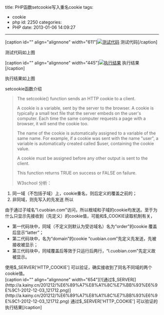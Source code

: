 title: PHP函数setcookie写入重名cookie
tags:
  - cookie
  - php
id: 2250
categories:
  - PHP
date: 2013-01-06 14:09:27
---

[caption id="" align="alignnone" width="611"][![测试代码](http://a.kainy.cn/201212/setcookie%E5%87%BD%E6%95%B0%E5%86%99%E5%85%A5cookie%E7%9A%84%E9%A1%BA%E5%BA%8F-2012-12-03_114831.png)](http://a.kainy.cn/201212/setcookie%E5%87%BD%E6%95%B0%E5%86%99%E5%85%A5cookie%E7%9A%84%E9%A1%BA%E5%BA%8F-2012-12-03_114831.png) 测试代码[/caption]

<!--more-->

测试代码如上图

[caption id="" align="alignnone" width="445"][![执行结果](http://a.kainy.cn/201212/%E6%89%A7%E8%A1%8C%E7%BB%93%E6%9E%9C-2012-12-03_115101.png)](http://a.kainy.cn/201212/%E6%89%A7%E8%A1%8C%E7%BB%93%E6%9E%9C-2012-12-03_115101.png) 执行结果[/caption]

执行结果如上图

setcookie函数介绍
> The setcookie() function sends an HTTP cookie to a client.
> 
> A cookie is a variable, sent by the server to the browser. A cookie is typically a small text file that the server embeds on the user's computer. Each time the same computer requests a page with a browser, it will send the cookie too.
> 
> The name of the cookie is automatically assigned to a variable of the same name. For example, if a cookie was sent with the name "user", a variable is automatically created called $user, containing the cookie value.
> 
> A cookie must be assigned before any other output is sent to the client.
> 
> This function returns TRUE on success or FALSE on failure.
> 
> W3school
分析：

1.  同一域（不包括子域）上，cookie重名，则后定义的覆盖之前的；
2.  非同域，则先写入的先发送
所以

由于通过子域名“l.cuobian.com”访问，所以根域和子域的cookie均发送。至于为什么只显示先接收到（先定义）的cookie值，可能和$_COOKIE读取机制有关，

*   第一代码块中，同域（不定义则默认为受访域名）名为“order”的cookie 覆盖后显示“latter”；
*   第二代码块中，名为“domain”的cookie “cuobian.com”先定义先发送，先被接收被显示；
*   第三代码块中，同域覆盖后等效于只运行后两行，“l.cuobian.com”先定义故被显示。
<div>使用$_SERVER['HTTP_COOKIE'] 可以验证，确实接收到了同名不同域的两个cookie值。</div>
[caption id="" align="alignnone" width="654"][![通过$_SERVER[](http://a.kainy.cn/201212/%E6%89%A7%E8%A1%8C%E7%BB%93%E6%9E%9C1-2012-12-03_121712.png)](http://a.kainy.cn/201212/%E6%89%A7%E8%A1%8C%E7%BB%93%E6%9E%9C1-2012-12-03_121712.png) 通过$_SERVER['HTTP_COOKIE'] 可以验证的执行结果[/caption]